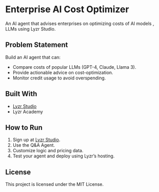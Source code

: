 # Enterprise AI Cost Optimizer

An AI agent that advises enterprises on optimizing costs of AI models , LLMs using Lyzr Studio.

## Problem Statement
Build an AI agent that can:
- Compare costs of popular LLMs (GPT-4, Claude, Llama 3).
- Provide actionable advice on cost-optimization.
- Monitor credit usage to avoid overspending.

## Built With
- [Lyzr Studio](https://studio.lyzr.ai/)
- Lyzr Academy 

## How to Run
1. Sign up at [Lyzr Studio](https://studio.lyzr.ai/).
2. Use the Q&A Agent.
3. Customize logic and pricing data.
4. Test your agent and deploy using Lyzr’s hosting.

## License
This project is licensed under the MIT License.
